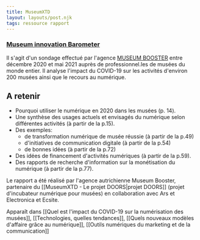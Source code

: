 ```yaml
---
title: MuseumXTD
layout: layouts/post.njk
tags: ressource rapport
---
```

### [Museum innovation Barometer](https://museumbooster.com/wp-content/uploads/2021/08/Museum-Innovation-Barometer-2021.pdf)
Il s'agit d'un sondage effectué par l'agence [MUSEUM BOOSTER](https://museumbooster.com/) entre décembre 2020 et mai 2021 auprès de professionnel.les de musées du monde entier. Il analyse l'impact du COVID-19 sur les activités d'environ 200 musées ainsi que le recours au numérique. 

## A retenir
- Pourquoi utiliser le numérique en 2020 dans les musées (p. 14). 
- Une synthèse des usages actuels et envisagés du numérique selon différentes activités (à partir de la p.15). 
- Des exemples: 
	- de transformation numérique de musée réussie (à partir de la p.49)
	- d'initiatives de communication digitale (à partir de la p.54)
	- de bonnes idées (à partir de la p.72)
- Des idées de financement d'activités numériques (à partir de la p.59). 
- Des rapports de recherche d'information sur la monétisation du numérique (à partir de la p.77). 

Le rapport a été réalisé par l'agence autrichienne Museum Booster, partenaire du [[MuseumXTD - Le projet DOORS|projet DOORS]] (projet d'incubateur numérique pour musées) en collaboration avec Ars et Electronica et Ecsite. 

Apparaît dans [[Quel est l'impact du COVID-19 sur la numérisation des musées]], [[Technologies, quelles tendances]], [[Quels nouveaux modèles d'affaire grâce au numérique]], [[Outils numériques du marketing et de la communication]]
